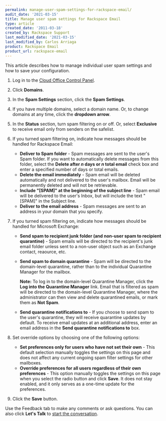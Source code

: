 ```yaml
---
permalink: manage-user-spam-settings-for-rackspace-email/
audit_date: '2021-03-15'
title: Manage user spam settings for Rackspace Email
type: article
created_date: '2011-03-18'
created_by: Rackspace Support
last_modified_date: '2021-03-15'
last_modified_by: Carlos Arriaga
product: Rackspace Email
product_url: rackspace-email
---
```


This article describes how to manage individual user spam settings and how to save your configuration.

1. Log in to the [Cloud Office Control Panel](https://cp.rackspace.com/).
2. Click **Domains**.
3. In the **Spam Settings** section, click the **Spam Settings**.
4. If you have multiple domains, select a domain name. Or, to change domains at any time, click the **dropdown arrow**.
5. In the **Status** section, turn spam filtering on or off. Or, select **Exclusive** to receive email only from senders on the safelist.
6. If you turned spam filtering on, indicate how messages should be handled for Rackspace Email:

    - **Deliver to Spam folder** - Spam messages are sent to the user's Spam folder. If you want to automatically delete messages from this folder, select the **Delete after *n* days or *n* total email** check box and enter a specified number of days or total emails.
    - **Delete the email immediately** - Spam email will be deleted automatically and not delivered to the user's mailbox. Email will be permanently deleted and will not be retrievable.
    -   **Include "\[SPAM\]" at the beginning of the subject line** - Spam email
    will be delivered to the user's Inbox, but will include the text "\[SPAM\]" in the Subject line.
    - **Deliver to the email address** - Spam messages are sent to an address in your domain that you specify.

7. If you turned spam filtering on, indicate how messages should be handled for Microsoft Exchange:

    - **Send spam to recipient junk folder (and non-user spam to recipient quarantine)** - Spam emails
    will be directed to the recipient's junk email folder unless sent to a non-user object such as an
    Exchange contact, reaource, etc. 
    - **Send spam to domain quarantine** - Spam will be directed to the
    domain-level quarantine, rather than to the individual Quarantine Manager for the mailbox.

      **Note:** To log in to the domain-level Quarantine Manager, click the **Log into the Quarantine Manager** link. Email that is filtered as spam will be directed to the domain-level Quarantine Manager, where the administrator can then view and delete quarantined emails, or mark them as **Not Spam**.

    - **Send quarantine notifications to** - If you choose to send spam to the
    user's quarantine, they will receive quarantine updates by default.
    To receive email updates at an additional address, enter an email
    address in the **Send quarantine notifications to** box.

8. Set override options by choosing one of the following options:

   - **Set preferences only for users who have not set their own** - This default selection manually toggles the settings on this page and does not affect any current ongoing spam filter settings for other mailboxes.
   - **Override preferences for all users regardless of their own preferences** - This option manually toggles the settings on this page when you select the radio button and click **Save**. It does not stay enabled, and it only serves as a one-time update for the preferences.

9. Click the **Save** button.

Use the Feedback tab to make any comments or ask questions. You can also click **Let's Talk** to [start the conversation](https://www.rackspace.com/). 